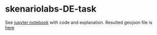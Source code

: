# skenariolabs-DE-task
See [jupyter notebook](https://github.com/ksenia-tabakova/skenariolabs-DE-task/blob/main/Ksenia-Tabakova-Data-Engineer-homework.ipynb) with code and explanation.
Resulted geojson file is [here](https://github.com/ksenia-tabakova/skenariolabs-DE-task/blob/main/cadastral_objects_info.geojson)
